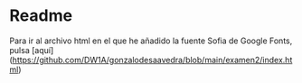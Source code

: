 # Readme  

Para ir al archivo html en el que he añadido la fuente Sofia de Google Fonts, pulsa [aquí] (https://github.com/DW1A/gonzalodesaavedra/blob/main/examen2/index.html)
